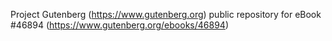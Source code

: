 Project Gutenberg (https://www.gutenberg.org) public repository for eBook #46894 (https://www.gutenberg.org/ebooks/46894)
